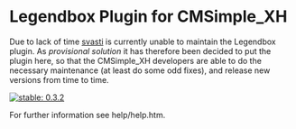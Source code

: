 Legendbox Plugin for CMSimple_XH
================================

Due to lack of time [svasti](http://svasti.de/) is currently unable to maintain
the Legendbox plugin. As *provisional* *solution* it has therefore been decided
to put the plugin here, so that the CMSimple_XH developers are able to do the
necessary maintenance (at least do some odd fixes), and release new versions
from time to time.

[![stable: 0.3.2](https://img.shields.io/badge/stable-0.3.2-green.svg)](https://github.com/cmsimple-xh/legendbox/releases/tag/0.3.2)


For further information see help/help.htm.
